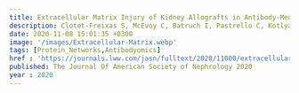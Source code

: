 ```yaml
---
title: Extracellular Matrix Injury of Kidney Allografts in Antibody-Mediated Rejection- A Proteomics Study
description: Clotet-Freixas S, McEvoy C, Batruch I, Pastrello C, Kotlyar M, Van J, Arambewela M, Boshart A, Farkona S, Niu Y, Li Y, Famure O, Bozovic A, Kulasingam V, Chen P, Kim J, Chan E, Moshkelgosha S, <strong><u>Rahman S</u></strong>, <strong><u>Das J</u></strong>, Martinu T, Juvet S, Jurisica I, Chruscinski A, John R, Konvalinka A
date: 2020-11-08 15:01:35 +0300
image: '/images/Extracellular-Matrix.webp'
tags: [Protein_Networks,Antibodyomics]
href : 'https://journals.lww.com/jasn/fulltext/2020/11000/extracellular_matrix_injury_of_kidney_allografts.21.aspx'
published: The Journal Of American Society of Nephrology 2020
year : 2020
---
```

